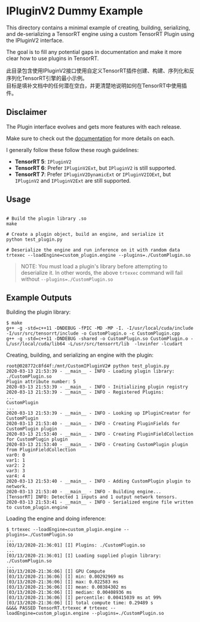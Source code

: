 # IPluginV2 Dummy Example

This directory contains a minimal example of creating, building,
serializing, and de-serializing a TensorRT engine using a custom
TensorRT Plugin using the IPluginV2 interface.

The goal is to fill any potential gaps in documentation and make
it more clear how to use plugins in TensorRT.   

此目录包含使用IPluginV2接口使用自定义TensorRT插件创建、构建、序列化和反序列化TensorRT引擎的最小示例。  
目标是填补文档中的任何潜在空白，并更清楚地说明如何在TensorRT中使用插件。   

## Disclaimer

The Plugin interface evolves and gets more features with each release. 

Make sure to check out the 
[documentation](https://docs.nvidia.com/deeplearning/sdk/tensorrt-developer-guide/index.html#plugin-api-desc)
for more details on each. 

I generally follow these follow these rough guidelines:
* **TensorRT 5**:  `IPluginV2`
* **TensorRT 6**:  Prefer `IPluginV2Ext`, but `IPluginV2` is still supported.
* **TensorRT 7**: Prefer `IPluginV2DynamicExt` or `IPluginV2IOExt`, but 
`IPluginV2` and `IPluginV2Ext` are still supported.

## Usage

```

# Build the plugin library .so
make

# Create a plugin object, build an engine, and serialize it
python test_plugin.py

# Deserialize the engine and run inference on it with random data
trtexec --loadEngine=custom_plugin.engine --plugins=./CustomPlugin.so
```

> NOTE: You must load a plugin's library before attempting to deserialize it.
In other words, the above `trtexec` command will fail without
`--plugins=./CustomPlugin.so`

## Example Outputs

Building the plugin library:
```
$ make
g++ -g -std=c++11 -DNDEBUG -fPIC -MD -MP -I. -I/usr/local/cuda/include -I/usr/src/tensorrt/include -o CustomPlugin.o -c CustomPlugin.cpp
g++ -g -std=c++11 -DNDEBUG -shared -o CustomPlugin.so CustomPlugin.o -L/usr/local/cuda/lib64 -L/usr/src/tensorrt/lib  -lnvinfer -lcudart
```

Creating, building, and serializing an engine with the plugin:
```
root@028772c8fd4f:/mnt/CustomIPluginV2# python test_plugin.py  
2020-03-13 21:53:39 - __main__ - INFO - Loading plugin library: ./CustomPlugin.so
Plugin attribute number: 5
2020-03-13 21:53:39 - __main__ - INFO - Initializing plugin registry
2020-03-13 21:53:39 - __main__ - INFO - Registered Plugins:
...
CustomPlugin
...
2020-03-13 21:53:39 - __main__ - INFO - Looking up IPluginCreator for CustomPlugin
2020-03-13 21:53:40 - __main__ - INFO - Creating PluginFields for CustomPlugin plugin
2020-03-13 21:53:40 - __main__ - INFO - Creating PluginFieldCollection for CustomPlugin plugin
2020-03-13 21:53:40 - __main__ - INFO - Creating CustomPlugin plugin from PluginFieldCollection
var0: 0
var1: 1
var2: 2
var3: 3
var4: 4
2020-03-13 21:53:40 - __main__ - INFO - Adding CustomPlugin plugin to network.
2020-03-13 21:53:40 - __main__ - INFO - Building engine...
[TensorRT] INFO: Detected 1 inputs and 1 output network tensors.
2020-03-13 21:53:41 - __main__ - INFO - Serialized engine file written to custom_plugin.engine
```

Loading the engine and doing inference:
```
$ trtexec --loadEngine=custom_plugin.engine --plugins=./CustomPlugin.so
...
[03/13/2020-21:36:01] [I] Plugins: ./CustomPlugin.so
...
[03/13/2020-21:36:01] [I] Loading supplied plugin library: ./CustomPlugin.so
...
[03/13/2020-21:36:06] [I] GPU Compute
[03/13/2020-21:36:06] [I] min: 0.00292969 ms
[03/13/2020-21:36:06] [I] max: 0.022583 ms
[03/13/2020-21:36:06] [I] mean: 0.00384302 ms
[03/13/2020-21:36:06] [I] median: 0.00408936 ms
[03/13/2020-21:36:06] [I] percentile: 0.00415039 ms at 99%
[03/13/2020-21:36:06] [I] total compute time: 0.29489 s
&&&& PASSED TensorRT.trtexec # trtexec --loadEngine=custom_plugin.engine --plugins=./CustomPlugin.so
```
